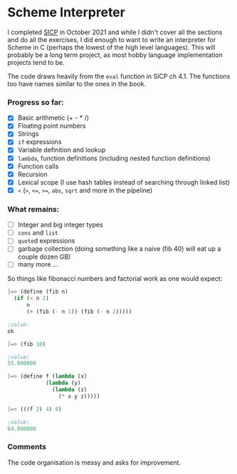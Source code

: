 # Scheme Interpreter
I completed [SICP](https://web.mit.edu/alexmv/6.037/sicp.pdf) in October 2021 and while I didn't cover all the sections and do all the exercises, I did enough to want to write an interpreter for Scheme in C (perhaps the lowest of the high level languages). This will probably be a long term project, as most hobby language implementation projects tend to be.

The code draws heavily from the `eval` function in SICP ch 4.1. The functions too have names similar to the ones in the book.

### Progress so far:
- [x] Basic arithmetic (+ - * /)
- [x] Floating point numbers
- [x] Strings
- [x] `if` expressions
- [x] Variable definition and lookup
- [x] `lambda`, function definitions (including nested function definitions)
- [x] Function calls
- [x] Recursion
- [x] Lexical scope (I use hash tables instead of searching through linked list)
- [x] `<` (`>`, `<=`, `>=`, `abs`, `sqrt` and more in the pipeline)

### What remains:
- [ ] Integer and big integer types
- [ ] `cons` and `list`
- [ ] `quote`d expressions
- [ ] garbage collection (doing something like a naive (fib 40) will eat up a couple dozen GB)
- [ ] many more ...

So things like fibonacci numbers and factorial work as one would expect:

```scheme
]=> (define (fib n)
  (if (< n 2)
      n
      (+ (fib (- n 1)) (fib (- n 2)))))

;value:
ok

]=> (fib 10)

;value:
55.000000

]=> (define f (lambda (x)
            (lambda (y)
              (lambda (z)
                (* x y z)))))

]=> (((f 2) 4) 8)

;value:
64.000000
```
### Comments
The code organisation is messy and asks for improvement.
